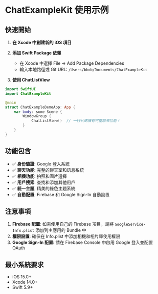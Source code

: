 # ChatExampleKit 使用示例

## 快速開始

1. **在 Xcode 中創建新的 iOS 項目**

2. **添加 Swift Package 依賴**
   - 在 Xcode 中選擇 File → Add Package Dependencies
   - 輸入本地路徑或 Git URL: `/Users/bbob/Documents/ChatExampleKit`

3. **使用 ChatListView**

```swift
import SwiftUI
import ChatExampleKit

@main
struct ChatExampleDemoApp: App {
    var body: some Scene {
        WindowGroup {
            ChatListView()  // 一行代碼擁有完整聊天功能！
        }
    }
}
```

## 功能包含

- ✅ **身份驗證**: Google 登入系統
- ✅ **聊天功能**: 完整的聊天室和訊息系統  
- ✅ **相機功能**: 拍照和圖片選擇
- ✅ **用戶搜索**: 查找和添加其他用戶
- ✅ **統一主題**: 精美的綠色主題系統
- ✅ **自動配置**: Firebase 和 Google Sign-In 自動設置

## 注意事項

1. **Firebase 配置**: 如需使用自己的 Firebase 項目，請將 `GoogleService-Info.plist` 添加到主應用的 Bundle 中
2. **權限設置**: 確保在 Info.plist 中添加相機和相片庫使用權限
3. **Google Sign-In 配置**: 請在 Firebase Console 中啟用 Google 登入並配置 OAuth

## 最小系統要求

- iOS 15.0+
- Xcode 14.0+
- Swift 5.9+
